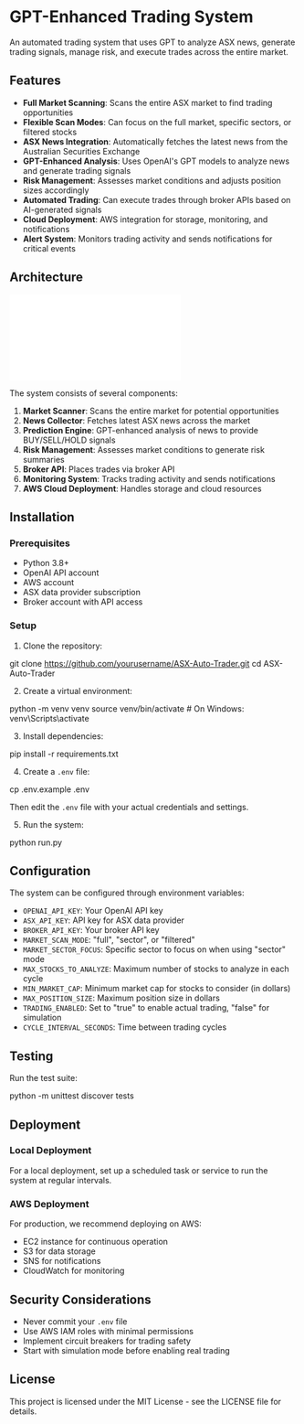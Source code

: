 # GPT-Enhanced Trading System

An automated trading system that uses GPT to analyze ASX news, generate trading signals, manage risk, and execute trades across the entire market.

## Features

- **Full Market Scanning**: Scans the entire ASX market to find trading opportunities
- **Flexible Scan Modes**: Can focus on the full market, specific sectors, or filtered stocks
- **ASX News Integration**: Automatically fetches the latest news from the Australian Securities Exchange
- **GPT-Enhanced Analysis**: Uses OpenAI's GPT models to analyze news and generate trading signals
- **Risk Management**: Assesses market conditions and adjusts position sizes accordingly
- **Automated Trading**: Can execute trades through broker APIs based on AI-generated signals
- **Cloud Deployment**: AWS integration for storage, monitoring, and notifications
- **Alert System**: Monitors trading activity and sends notifications for critical events

## Architecture

![Architecture Diagram](docs/architecture.html)

The system consists of several components:
1. **Market Scanner**: Scans the entire market for potential opportunities
2. **News Collector**: Fetches latest ASX news across the market
3. **Prediction Engine**: GPT-enhanced analysis of news to provide BUY/SELL/HOLD signals
4. **Risk Management**: Assesses market conditions to generate risk summaries
5. **Broker API**: Places trades via broker API
6. **Monitoring System**: Tracks trading activity and sends notifications
7. **AWS Cloud Deployment**: Handles storage and cloud resources

## Installation

### Prerequisites

- Python 3.8+
- OpenAI API account
- AWS account
- ASX data provider subscription
- Broker account with API access

### Setup

1. Clone the repository:

git clone https://github.com/yourusername/ASX-Auto-Trader.git
cd ASX-Auto-Trader

2. Create a virtual environment:

python -m venv venv
source venv/bin/activate  # On Windows: venv\Scripts\activate

3. Install dependencies:

pip install -r requirements.txt

4. Create a `.env` file:

cp .env.example .env

Then edit the `.env` file with your actual credentials and settings.

5. Run the system:

python run.py

## Configuration

The system can be configured through environment variables:

- `OPENAI_API_KEY`: Your OpenAI API key
- `ASX_API_KEY`: API key for ASX data provider
- `BROKER_API_KEY`: Your broker API key
- `MARKET_SCAN_MODE`: "full", "sector", or "filtered"
- `MARKET_SECTOR_FOCUS`: Specific sector to focus on when using "sector" mode
- `MAX_STOCKS_TO_ANALYZE`: Maximum number of stocks to analyze in each cycle
- `MIN_MARKET_CAP`: Minimum market cap for stocks to consider (in dollars)
- `MAX_POSITION_SIZE`: Maximum position size in dollars
- `TRADING_ENABLED`: Set to "true" to enable actual trading, "false" for simulation
- `CYCLE_INTERVAL_SECONDS`: Time between trading cycles

## Testing

Run the test suite:

python -m unittest discover tests

## Deployment

### Local Deployment

For a local deployment, set up a scheduled task or service to run the system at regular intervals.

### AWS Deployment

For production, we recommend deploying on AWS:
- EC2 instance for continuous operation
- S3 for data storage
- SNS for notifications
- CloudWatch for monitoring

## Security Considerations

- Never commit your `.env` file
- Use AWS IAM roles with minimal permissions
- Implement circuit breakers for trading safety
- Start with simulation mode before enabling real trading

## License

This project is licensed under the MIT License - see the LICENSE file for details.